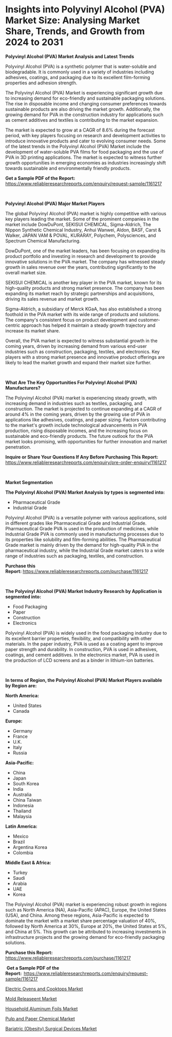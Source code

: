 <p><h1>Insights into Polyvinyl Alcohol (PVA) Market Size: Analysing Market Share, Trends, and Growth from 2024 to 2031</h1></p><p><strong>Polyvinyl Alcohol (PVA) Market Analysis and Latest Trends</strong></p>
<p><p>Polyvinyl Alcohol (PVA) is a synthetic polymer that is water-soluble and biodegradable. It is commonly used in a variety of industries including adhesives, coatings, and packaging due to its excellent film-forming properties and adhesion strength.</p><p>The Polyvinyl Alcohol (PVA) Market is experiencing significant growth due to increasing demand for eco-friendly and sustainable packaging solutions. The rise in disposable income and changing consumer preferences towards sustainable products are also driving the market growth. Additionally, the growing demand for PVA in the construction industry for applications such as cement additives and textiles is contributing to the market expansion.</p><p>The market is expected to grow at a CAGR of 8.6% during the forecast period, with key players focusing on research and development activities to introduce innovative products and cater to evolving consumer needs. Some of the latest trends in the Polyvinyl Alcohol (PVA) Market include the development of water-soluble PVA films for food packaging and the use of PVA in 3D printing applications. The market is expected to witness further growth opportunities in emerging economies as industries increasingly shift towards sustainable and environmentally friendly products.</p></p>
<p><strong>Get a Sample PDF of the Report:&nbsp;</strong> <a href="https://www.reliableresearchreports.com/enquiry/request-sample/1161217">https://www.reliableresearchreports.com/enquiry/request-sample/1161217</a></p>
<p>&nbsp;</p>
<p><strong>Polyvinyl Alcohol (PVA) Major Market Players</strong></p>
<p><p>The global Polyvinyl Alcohol (PVA) market is highly competitive with various key players leading the market. Some of the prominent companies in the market include DowDuPont, SEKISUI CHEMICAL, Sigma-Aldrich, The Nippon Synthetic Chemical Industry, Anhui Wanwei, Aldon, BASF, Carst & Walker, JAPAN VAM & POVAL, KURARAY, Polychem, Polysciences, and Spectrum Chemical Manufacturing.</p><p>DowDuPont, one of the market leaders, has been focusing on expanding its product portfolio and investing in research and development to provide innovative solutions in the PVA market. The company has witnessed steady growth in sales revenue over the years, contributing significantly to the overall market size.</p><p>SEKISUI CHEMICAL is another key player in the PVA market, known for its high-quality products and strong market presence. The company has been expanding its market reach by strategic partnerships and acquisitions, driving its sales revenue and market growth.</p><p>Sigma-Aldrich, a subsidiary of Merck KGaA, has also established a strong foothold in the PVA market with its wide range of products and solutions. The company's consistent focus on product development and customer-centric approach has helped it maintain a steady growth trajectory and increase its market share.</p><p>Overall, the PVA market is expected to witness substantial growth in the coming years, driven by increasing demand from various end-user industries such as construction, packaging, textiles, and electronics. Key players with a strong market presence and innovative product offerings are likely to lead the market growth and expand their market size further.</p></p>
<p>&nbsp;</p>
<p><strong>What Are The Key Opportunities For Polyvinyl Alcohol (PVA) Manufacturers?</strong></p>
<p><p>The Polyvinyl Alcohol (PVA) market is experiencing steady growth, with increasing demand in industries such as textiles, packaging, and construction. The market is projected to continue expanding at a CAGR of around 4% in the coming years, driven by the growing use of PVA in applications like adhesives, coatings, and paper sizing. Factors contributing to the market's growth include technological advancements in PVA production, rising disposable incomes, and the increasing focus on sustainable and eco-friendly products. The future outlook for the PVA market looks promising, with opportunities for further innovation and market penetration.</p></p>
<p><strong>Inquire or Share Your Questions If Any Before Purchasing This Report:</strong> <a href="https://www.reliableresearchreports.com/enquiry/pre-order-enquiry/1161217">https://www.reliableresearchreports.com/enquiry/pre-order-enquiry/1161217</a></p>
<p>&nbsp;</p>
<p><strong>Market Segmentation</strong></p>
<p><strong>The Polyvinyl Alcohol (PVA) Market Analysis by types is segmented into:</strong></p>
<p><ul><li>Pharmaceutical Grade</li><li>Industrial Grade</li></ul></p>
<p><p>Polyvinyl Alcohol (PVA) is a versatile polymer with various applications, sold in different grades like Pharmaceutical Grade and Industrial Grade. Pharmaceutical Grade PVA is used in the production of medicines, while Industrial Grade PVA is commonly used in manufacturing processes due to its properties like solubility and film-forming abilities. The Pharmaceutical Grade market is mainly driven by the demand for high-quality PVA in the pharmaceutical industry, while the Industrial Grade market caters to a wide range of industries such as packaging, textiles, and construction.</p></p>
<p><strong>Purchase this Report:&nbsp;</strong><a href="https://www.reliableresearchreports.com/purchase/1161217">https://www.reliableresearchreports.com/purchase/1161217</a></p>
<p>&nbsp;</p>
<p><strong>The Polyvinyl Alcohol (PVA) Market Industry Research by Application is segmented into:</strong></p>
<p><ul><li>Food Packaging</li><li>Paper</li><li>Construction</li><li>Electronics</li></ul></p>
<p><p>Polyvinyl Alcohol (PVA) is widely used in the food packaging industry due to its excellent barrier properties, flexibility, and compatibility with other materials. In the paper industry, PVA is used as a coating agent to improve paper strength and durability. In construction, PVA is used in adhesives, coatings, and cement additives. In the electronics market, PVA is used in the production of LCD screens and as a binder in lithium-ion batteries.</p></p>
<p>&nbsp;</p>
<p><strong>In terms of Region, the Polyvinyl Alcohol (PVA) Market Players available by Region are:</strong></p>
<p>
    <p> <strong> North America: </strong>
        <ul>
            <li>United States</li>
            <li>Canada</li>
        </ul>
        </p> 
    <p> <strong> Europe: </strong>
        <ul>
            <li>Germany</li>
            <li>France</li>
            <li>U.K.</li>
            <li>Italy</li>
            <li>Russia</li>
        </ul>
        </p> 
    <p> <strong> Asia-Pacific: </strong>
        <ul>
            <li>China</li>
            <li>Japan</li>
            <li>South Korea</li>
            <li>India</li>
            <li>Australia</li>
            <li>China Taiwan</li>
            <li>Indonesia</li>
            <li>Thailand</li>
            <li>Malaysia</li>
        </ul>
        </p> 
    <p> <strong> Latin America: </strong>
        <ul>
            <li>Mexico</li>
            <li>Brazil</li>
            <li>Argentina Korea</li>
            <li>Colombia</li>
        </ul>
        </p> 
    <p> <strong> Middle East & Africa: </strong>
        <ul>
            <li>Turkey</li>
            <li>Saudi</li>
            <li>Arabia</li>
            <li>UAE</li>
            <li>Korea</li>
        </ul>
    </p>
    </p>
<p><p>The Polyvinyl Alcohol (PVA) market is experiencing robust growth in regions such as North America (NA), Asia-Pacific (APAC), Europe, the United States (USA), and China. Among these regions, Asia-Pacific is expected to dominate the market with a market share percentage valuation of 40%, followed by North America at 30%, Europe at 20%, the United States at 5%, and China at 5%. This growth can be attributed to increasing investments in infrastructure projects and the growing demand for eco-friendly packaging solutions.</p></p>
<p><strong>Purchase this Report: </strong><a href="https://www.reliableresearchreports.com/purchase/1161217">https://www.reliableresearchreports.com/purchase/1161217</a></p>
<p>&nbsp;<strong>Get a Sample PDF of the Report:&nbsp;&nbsp;</strong><a href="https://www.reliableresearchreports.com/enquiry/request-sample/1161217">https://www.reliableresearchreports.com/enquiry/request-sample/1161217</a></p>
<p><strong></strong></p>
<p><p><a href="https://medium.com/@isidrowolff1908/electric-ovens-and-cooktops-market-comprehensive-assessment-by-type-application-and-geography-a9223a69bce7">Electric Ovens and Cooktops Market</a></p><p><a href="https://github.com/rahu1506/Market-Research-Report-List-2/blob/main/mold-releaseent-market.md">Mold Releaseent Market</a></p><p><a href="https://issuu.com/reportprime-2/docs/household-aluminum-foils-market-size-2030.pptx">Household Aluminum Foils Market</a></p><p><a href="https://github.com/juniordelafrance/Market-Research-Report-List-1/blob/main/pulp-and-paper-chemical-market.md">Pulp and Paper Chemical Market</a></p><p><a href="https://issuu.com/reportprime-2/docs/bariatric-obesity-surgical-devices-market-size-203">Bariatric (Obesity) Surgical Devices Market</a></p></p>